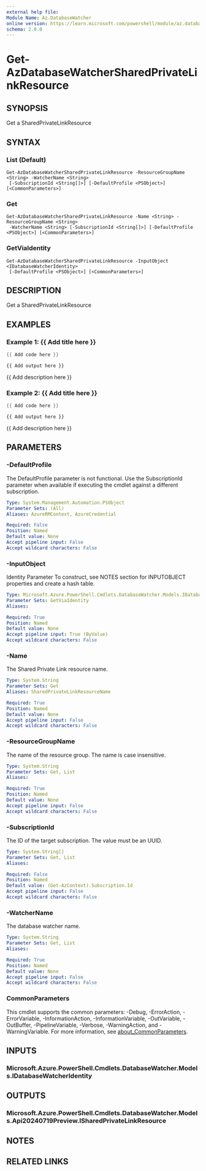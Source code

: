 ```yaml
---
external help file:
Module Name: Az.DatabaseWatcher
online version: https://learn.microsoft.com/powershell/module/az.databasewatcher/get-azdatabasewatchersharedprivatelinkresource
schema: 2.0.0
---
```


# Get-AzDatabaseWatcherSharedPrivateLinkResource

## SYNOPSIS
Get a SharedPrivateLinkResource

## SYNTAX

### List (Default)
```
Get-AzDatabaseWatcherSharedPrivateLinkResource -ResourceGroupName <String> -WatcherName <String>
 [-SubscriptionId <String[]>] [-DefaultProfile <PSObject>] [<CommonParameters>]
```

### Get
```
Get-AzDatabaseWatcherSharedPrivateLinkResource -Name <String> -ResourceGroupName <String>
 -WatcherName <String> [-SubscriptionId <String[]>] [-DefaultProfile <PSObject>] [<CommonParameters>]
```

### GetViaIdentity
```
Get-AzDatabaseWatcherSharedPrivateLinkResource -InputObject <IDatabaseWatcherIdentity>
 [-DefaultProfile <PSObject>] [<CommonParameters>]
```

## DESCRIPTION
Get a SharedPrivateLinkResource

## EXAMPLES

### Example 1: {{ Add title here }}
```powershell
{{ Add code here }}
```

```output
{{ Add output here }}
```

{{ Add description here }}

### Example 2: {{ Add title here }}
```powershell
{{ Add code here }}
```

```output
{{ Add output here }}
```

{{ Add description here }}

## PARAMETERS

### -DefaultProfile
The DefaultProfile parameter is not functional.
Use the SubscriptionId parameter when available if executing the cmdlet against a different subscription.

```yaml
Type: System.Management.Automation.PSObject
Parameter Sets: (All)
Aliases: AzureRMContext, AzureCredential

Required: False
Position: Named
Default value: None
Accept pipeline input: False
Accept wildcard characters: False
```

### -InputObject
Identity Parameter
To construct, see NOTES section for INPUTOBJECT properties and create a hash table.

```yaml
Type: Microsoft.Azure.PowerShell.Cmdlets.DatabaseWatcher.Models.IDatabaseWatcherIdentity
Parameter Sets: GetViaIdentity
Aliases:

Required: True
Position: Named
Default value: None
Accept pipeline input: True (ByValue)
Accept wildcard characters: False
```

### -Name
The Shared Private Link resource name.

```yaml
Type: System.String
Parameter Sets: Get
Aliases: SharedPrivateLinkResourceName

Required: True
Position: Named
Default value: None
Accept pipeline input: False
Accept wildcard characters: False
```

### -ResourceGroupName
The name of the resource group.
The name is case insensitive.

```yaml
Type: System.String
Parameter Sets: Get, List
Aliases:

Required: True
Position: Named
Default value: None
Accept pipeline input: False
Accept wildcard characters: False
```

### -SubscriptionId
The ID of the target subscription.
The value must be an UUID.

```yaml
Type: System.String[]
Parameter Sets: Get, List
Aliases:

Required: False
Position: Named
Default value: (Get-AzContext).Subscription.Id
Accept pipeline input: False
Accept wildcard characters: False
```

### -WatcherName
The database watcher name.

```yaml
Type: System.String
Parameter Sets: Get, List
Aliases:

Required: True
Position: Named
Default value: None
Accept pipeline input: False
Accept wildcard characters: False
```

### CommonParameters
This cmdlet supports the common parameters: -Debug, -ErrorAction, -ErrorVariable, -InformationAction, -InformationVariable, -OutVariable, -OutBuffer, -PipelineVariable, -Verbose, -WarningAction, and -WarningVariable. For more information, see [about_CommonParameters](http://go.microsoft.com/fwlink/?LinkID=113216).

## INPUTS

### Microsoft.Azure.PowerShell.Cmdlets.DatabaseWatcher.Models.IDatabaseWatcherIdentity

## OUTPUTS

### Microsoft.Azure.PowerShell.Cmdlets.DatabaseWatcher.Models.Api20240719Preview.ISharedPrivateLinkResource

## NOTES

## RELATED LINKS

